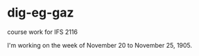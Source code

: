 # dig-eg-gaz
course work for IFS 2116

I'm working on the week of November 20 to November 25, 1905.
